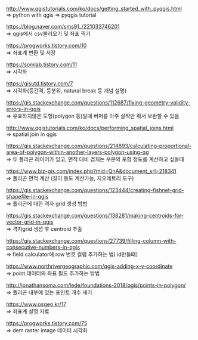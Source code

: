 http://www.qgistutorials.com/ko/docs/getting_started_with_pyqgis.html  
=> python with qgis => pyqgis tutorial  

https://blog.naver.com/sms91_/221033746201  
=> qgis에서 csv불러오기 및 좌표 찍기  
  
https://progworks.tistory.com/10  
=> 좌표계 변환 및 저장  
  
https://somlab.tistory.com/11  
=> 시각화  
  
https://gisutd.tistory.com/7  
=> 시각화(등간격, 등분위, natural break 등 개념 설명)  
  
https://gis.stackexchange.com/questions/112687/fixing-geometry-validity-errors-in-qgis  
=> 유효하지않은 도형(polygon 등)일때 버퍼를 아주 살짝만 줘서 보완할 수 있음  

http://www.qgistutorials.com/ko/docs/performing_spatial_joins.html  
=> spatial join in qgis  

https://gis.stackexchange.com/questions/214893/calculating-proportional-area-of-polygon-within-another-layers-polygon-using-qg  
=> 두 폴리곤 레이어가 있고, 면적 대비 겹치는 부분의 포함 정도를 계산하고 싶을때  

https://www.biz-gis.com/index.php?mid=QnA&document_srl=218341  
=> 폴리곤 면적 계산 (길이 등도 계산가능, 지오메트리 도구)  
  
https://gis.stackexchange.com/questions/123444/creating-fishnet-grid-shapefile-in-qgis  
=> 폴리곤에 대한 격자 grid 생성 방법  
  
https://gis.stackexchange.com/questions/138281/making-centroids-for-vector-grid-in-qgis  
=> 격자grid 생성 후 centroid 추출  
  
https://gis.stackexchange.com/questions/27739/filling-column-with-consecutive-numbers-in-qgis  
=> field calculator에 row 번호 컬럼 추가하는 법( id만들떄)  
  
https://www.northrivergeographic.com/qgis-adding-x-y-coordinate  
=> point 데이터의 좌표 필드 추가하는 방법  
  
http://jonathansoma.com/lede/foundations-2018/qgis/points-in-polygon/  
=> 폴리곤 내부에 있는 포인트 개수 새기  

https://www.osgeo.kr/17  
=> 좌표계 설명 자료  

https://progworks.tistory.com/75   
=> dem raster image 데이터 시각화  


